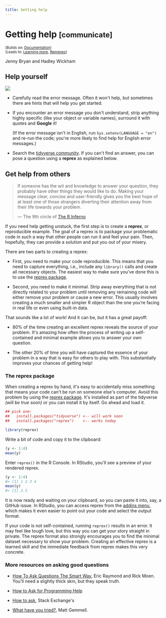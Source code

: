 ```yaml
---
title: Getting help
---
```


<!-- Generated automatically from getting-help.yml. Do not edit by hand -->

# Getting help <small class='communicate'>[communicate]</small>
<small>(Builds on: [Documentation](documentation.md))</small>  
<small>(Leads to: [Learning more](learning-more.md), [Reprexes](reprexes.md))</small>

Jenny Bryan and Hadley Wickham

Help yourself
-------------

![](https://imgs.xkcd.com/comics/tech_support_cheat_sheet.png)

-   Carefully read the error message. Often it won't help, but sometimes there are hints that will help you get started.

-   If you encounter an error message you don't understand, strip anything highly specific (like your object or variable names), surround it with quotes and **Google** it!

    (If the error message isn't in English, run `Sys.setenv(LANGUAGE = "en")` and re-run the code; you're more likely to find help for English error messages.)

-   Search the [tidyverse community](https://community.rstudio.com/c/tidyverse). If you can't find an answer, you can pose a question using a **reprex** as explained below.

Get help from others
--------------------

> If someone has the wit and knowledge to answer your question, they probably have other things they would like to do. Making your message clear, concise and user-friendly gives you the best hope of at least one of those strangers diverting their attention away from their life towards your problem.
>
> — The 9th circle of [The R Inferno](http://www.burns-stat.com/documents/books/the-r-inferno/)

If you need help getting unstuck, the first step is to create a **reprex**, or reproducible example. The goal of a reprex is to package your problematic code in such a way that other people can run it and feel your pain. Then, hopefully, they can provide a solution and put you out of your misery.

There are two parts to creating a reprex:

-   First, you need to make your code reproducible. This means that you need to capture everything, i.e., include any `library()` calls and create all necessary objects. The easiest way to make sure you've done this is to use the [reprex package](/help#reprex-pkg).

-   Second, you need to make it minimal. Strip away everything that is not directly related to your problem until removing any remaining code will either remove your problem or cause a new error. This usually involves creating a much smaller and simpler R object than the one you’re facing in real life or even using built-in data.

That sounds like a lot of work! And it can be, but it has a great payoff:

-   80% of the time creating an excellent reprex reveals the source of your problem. It's amazing how often the process of writing up a self-contained and minimal example allows you to answer your own question.

-   The other 20% of time you will have captured the essence of your problem in a way that is easy for others to play with. This substantially improves your chances of getting help!

### The reprex package

When creating a reprex by hand, it's easy to accidentally miss something that means your code can't be run on someone else's computer. Avoid this problem by using the [reprex package](http://reprex.tidyverse.org). It's installed as part of the tidyverse *(will be true soon)* or you can install it by itself. Go ahead and load it.

``` r
## pick one:
##   install.packages("tidyverse") <-- will work soon
##   install.packages("reprex")    <-- works today

library(reprex)
```

Write a bit of code and copy it to the clipboard:

``` r
(y <- 1:4)
mean(y)
```

Enter `reprex()` in the R Console. In RStudio, you'll see a preview of your rendered reprex.

``` r
(y <- 1:4)
#> [1] 1 2 3 4
mean(y)
#> [1] 2.5
```

It is now ready and waiting on your clipboard, so you can paste it into, say, a GitHub issue. In RStudio, you can access reprex from the [addins menu](https://rstudio.github.io/rstudioaddins/), which makes it even easier to point out your code and select the output format.

If your code is not self-contained, running `reprex()` results in an error. It may feel like tough love, but this way you can get your story straight in private. The reprex format also strongly encourages you to find the minimal dataset necessary to show your problem. Creating an effective reprex is a learned skill and the immediate feedback from reprex makes this very concrete.

### More resources on asking good questions

-   [How To Ask Questions The Smart Way](http://www.catb.org/~esr/faqs/smart-questions.html), Eric Raymond and Rick Moen. You'll need a slightly thick skin, but they speak truth.

-   [How to Ask for Programming Help](http://codingkilledthecat.wordpress.com/2012/06/26/how-to-ask-for-programming-help/)

-   [How to ask](https://codereview.stackexchange.com/help/how-to-ask), Stack Exchange's

-   [What have you tried?](http://mattgemmell.com/what-have-you-tried/), Matt Gemmell.
